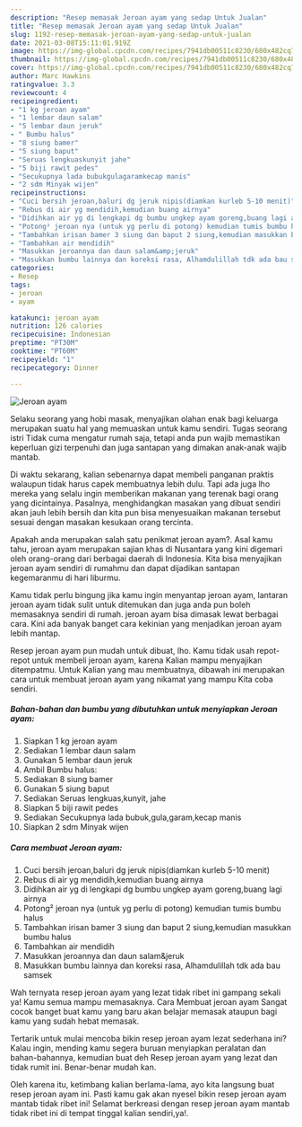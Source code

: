```yaml
---
description: "Resep memasak Jeroan ayam yang sedap Untuk Jualan"
title: "Resep memasak Jeroan ayam yang sedap Untuk Jualan"
slug: 1192-resep-memasak-jeroan-ayam-yang-sedap-untuk-jualan
date: 2021-03-08T15:11:01.919Z
image: https://img-global.cpcdn.com/recipes/7941db00511c8230/680x482cq70/jeroan-ayam-foto-resep-utama.jpg
thumbnail: https://img-global.cpcdn.com/recipes/7941db00511c8230/680x482cq70/jeroan-ayam-foto-resep-utama.jpg
cover: https://img-global.cpcdn.com/recipes/7941db00511c8230/680x482cq70/jeroan-ayam-foto-resep-utama.jpg
author: Marc Hawkins
ratingvalue: 3.3
reviewcount: 4
recipeingredient:
- "1 kg jeroan ayam"
- "1 lembar daun salam"
- "5 lembar daun jeruk"
- " Bumbu halus"
- "8 siung bamer"
- "5 siung baput"
- "Seruas lengkuaskunyit jahe"
- "5 biji rawit pedes"
- "Secukupnya lada bubukgulagaramkecap manis"
- "2 sdm Minyak wijen"
recipeinstructions:
- "Cuci bersih jeroan,baluri dg jeruk nipis(diamkan kurleb 5-10 menit)"
- "Rebus di air yg mendidih,kemudian buang airnya"
- "Didihkan air yg di lengkapi dg bumbu ungkep ayam goreng,buang lagi airnya"
- "Potong² jeroan nya (untuk yg perlu di potong) kemudian tumis bumbu halus"
- "Tambahkan irisan bamer 3 siung dan baput 2 siung,kemudian masukkan bumbu halus"
- "Tambahkan air mendidih"
- "Masukkan jeroannya dan daun salam&amp;jeruk"
- "Masukkan bumbu lainnya dan koreksi rasa, Alhamdulillah tdk ada bau samsek"
categories:
- Resep
tags:
- jeroan
- ayam

katakunci: jeroan ayam 
nutrition: 126 calories
recipecuisine: Indonesian
preptime: "PT30M"
cooktime: "PT60M"
recipeyield: "1"
recipecategory: Dinner

---
```



![Jeroan ayam](https://img-global.cpcdn.com/recipes/7941db00511c8230/680x482cq70/jeroan-ayam-foto-resep-utama.jpg)

Selaku seorang yang hobi masak, menyajikan olahan enak bagi keluarga merupakan suatu hal yang memuaskan untuk kamu sendiri. Tugas seorang istri Tidak cuma mengatur rumah saja, tetapi anda pun wajib memastikan keperluan gizi terpenuhi dan juga santapan yang dimakan anak-anak wajib mantab.

Di waktu  sekarang, kalian sebenarnya dapat membeli panganan praktis walaupun tidak harus capek membuatnya lebih dulu. Tapi ada juga lho mereka yang selalu ingin memberikan makanan yang terenak bagi orang yang dicintainya. Pasalnya, menghidangkan masakan yang dibuat sendiri akan jauh lebih bersih dan kita pun bisa menyesuaikan makanan tersebut sesuai dengan masakan kesukaan orang tercinta. 



Apakah anda merupakan salah satu penikmat jeroan ayam?. Asal kamu tahu, jeroan ayam merupakan sajian khas di Nusantara yang kini digemari oleh orang-orang dari berbagai daerah di Indonesia. Kita bisa menyajikan jeroan ayam sendiri di rumahmu dan dapat dijadikan santapan kegemaranmu di hari liburmu.

Kamu tidak perlu bingung jika kamu ingin menyantap jeroan ayam, lantaran jeroan ayam tidak sulit untuk ditemukan dan juga anda pun boleh memasaknya sendiri di rumah. jeroan ayam bisa dimasak lewat berbagai cara. Kini ada banyak banget cara kekinian yang menjadikan jeroan ayam lebih mantap.

Resep jeroan ayam pun mudah untuk dibuat, lho. Kamu tidak usah repot-repot untuk membeli jeroan ayam, karena Kalian mampu menyajikan ditempatmu. Untuk Kalian yang mau membuatnya, dibawah ini merupakan cara untuk membuat jeroan ayam yang nikamat yang mampu Kita coba sendiri.

<!--inarticleads1-->

##### Bahan-bahan dan bumbu yang dibutuhkan untuk menyiapkan Jeroan ayam:

1. Siapkan 1 kg jeroan ayam
1. Sediakan 1 lembar daun salam
1. Gunakan 5 lembar daun jeruk
1. Ambil  Bumbu halus:
1. Sediakan 8 siung bamer
1. Gunakan 5 siung baput
1. Sediakan Seruas lengkuas,kunyit, jahe
1. Siapkan 5 biji rawit pedes
1. Sediakan Secukupnya lada bubuk,gula,garam,kecap manis
1. Siapkan 2 sdm Minyak wijen




<!--inarticleads2-->

##### Cara membuat Jeroan ayam:

1. Cuci bersih jeroan,baluri dg jeruk nipis(diamkan kurleb 5-10 menit)
1. Rebus di air yg mendidih,kemudian buang airnya
1. Didihkan air yg di lengkapi dg bumbu ungkep ayam goreng,buang lagi airnya
1. Potong² jeroan nya (untuk yg perlu di potong) kemudian tumis bumbu halus
1. Tambahkan irisan bamer 3 siung dan baput 2 siung,kemudian masukkan bumbu halus
1. Tambahkan air mendidih
1. Masukkan jeroannya dan daun salam&amp;jeruk
1. Masukkan bumbu lainnya dan koreksi rasa, Alhamdulillah tdk ada bau samsek




Wah ternyata resep jeroan ayam yang lezat tidak ribet ini gampang sekali ya! Kamu semua mampu memasaknya. Cara Membuat jeroan ayam Sangat cocok banget buat kamu yang baru akan belajar memasak ataupun bagi kamu yang sudah hebat memasak.

Tertarik untuk mulai mencoba bikin resep jeroan ayam lezat sederhana ini? Kalau ingin, mending kamu segera buruan menyiapkan peralatan dan bahan-bahannya, kemudian buat deh Resep jeroan ayam yang lezat dan tidak rumit ini. Benar-benar mudah kan. 

Oleh karena itu, ketimbang kalian berlama-lama, ayo kita langsung buat resep jeroan ayam ini. Pasti kamu gak akan nyesel bikin resep jeroan ayam mantab tidak ribet ini! Selamat berkreasi dengan resep jeroan ayam mantab tidak ribet ini di tempat tinggal kalian sendiri,ya!.

